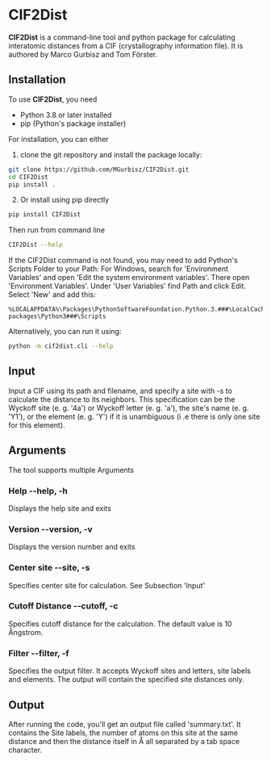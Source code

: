 # CIF2Dist

**CIF2Dist** is a command-line tool and python package for calculating interatomic distances from a CIF (crystallography information file). It is authored by Marco Gurbisz and Tom Förster.

## Installation
To use **CIF2Dist**, you need
- Python 3.8 or later installed
- pip (Python's package installer)

For installation, you can either 
1. clone the git repository and install the package locally:
```bash
git clone https://github.com/MGurbisz/CIF2Dist.git
cd CIF2Dist
pip install .
```
2. Or install using pip directly
```bash
pip install CIF2Dist
```
Then run from command line
```bash
CIF2Dist --help
```
If the CIF2Dist command is not found, you may need to add Python's Scripts Folder to your Path:
For Windows, search for 'Environment Variables' and open 'Edit the system environment variables'. There open 'Environment Variables'. Under 'User Variables' find Path and click Edit. Select 'New' and add this:
```
%LOCALAPPDATA%\Packages\PythonSoftwareFoundation.Python.3.###\LocalCache\local-packages\Python3###\Scripts
```
Alternatively, you can run it using:
```bash
python -m cif2dist.cli --help
```
## Input
Input a CIF using its path and filename, and specify a site with -s to calculate the distance to its neighbors. This specification can be the Wyckoff site (e. g. '4a') or Wyckoff letter (e. g. 'a'), the site's name (e. g. 'Y1'), or the element (e. g. 'Y') if it is unambiguous (i .e there is only one site for this element). 
## Arguments
The tool supports multiple Arguments
### Help --help, -h
Displays the help site and exits
### Version --version, -v
Displays the version number and exits
### Center site --site, -s
Specifies center site for calculation. See Subsection 'Input'
### Cutoff Distance --cutoff, -c
Specifies cutoff distance for the calculation. The default value is 10 Ångstrom.
### Filter --filter, -f
Specifies the output filter. It accepts Wyckoff sites and letters, site labels and elements. The output will contain the specified site distances only.
## Output
 After running the code, you'll get an output file called 'summary.txt'. It contains the Site labels, the number of atoms on this site at the same distance and then the distance itself in Å all separated by a tab space character.